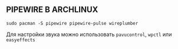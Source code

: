 ## PIPEWIRE В ARCHLINUX

```
sudo pacman -S pipewire pipewire-pulse wireplumber
```

Для настройки звука можно использовать `pavucontrol`, `wpctl` или `easyeffects`